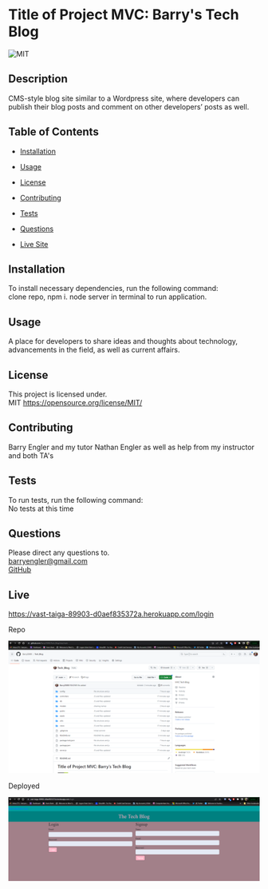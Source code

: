 # Title of Project MVC: Barry's Tech Blog

![MIT](https://img.shields.io/badge/license-MIT-green)

## Description

CMS-style blog site similar to a Wordpress site, where developers can publish their blog posts and comment on other developers’ posts as well.

## Table of Contents

- [Installation](#installation)

- [Usage](#usage)

- [License](#license)

- [Contributing](#contributing)

- [Tests](#tests)

- [Questions](#questions)

- [Live Site](#live)

## Installation

To install necessary dependencies, run the following command: <br>
clone repo, npm i. node server in terminal to run application.

## Usage

A place for developers to share ideas and thoughts about technology, advancements in the field, as well as current affairs.

## License

This project is licensed under. <br>
MIT
https://opensource.org/license/MIT/

## Contributing

Barry Engler and my tutor Nathan Engler as well as help from my instructor and both TA's

## Tests

To run tests, run the following command: <br>
No tests at this time

## Questions

Please direct any questions to.<br>
barryengler@gmail.com <br>
[GitHub](https://github.com/Barry25000)

## Live

https://vast-taiga-89903-d0aef835372a.herokuapp.com/login

Repo

![Repo](https://github.com/Barry25000/Tech_Blog/blob/main/images/repo_screenshot.png)

Deployed

![Depolyed](https://github.com/Barry25000/Tech_Blog/blob/main/images/deployed_screenshot.png)
